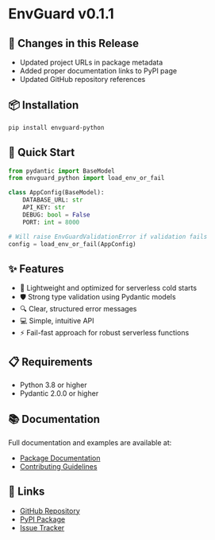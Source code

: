 # EnvGuard v0.1.1

## 🔄 Changes in this Release
- Updated project URLs in package metadata
- Added proper documentation links to PyPI page
- Updated GitHub repository references

## 📦 Installation

```bash
pip install envguard-python
```

## 🚀 Quick Start

```python
from pydantic import BaseModel
from envguard_python import load_env_or_fail

class AppConfig(BaseModel):
    DATABASE_URL: str
    API_KEY: str
    DEBUG: bool = False
    PORT: int = 8000

# Will raise EnvGuardValidationError if validation fails
config = load_env_or_fail(AppConfig)
```

## ✨ Features

- 🚀 Lightweight and optimized for serverless cold starts
- 🛡️ Strong type validation using Pydantic models
- 🔍 Clear, structured error messages
- 💻 Simple, intuitive API
- ⚡ Fail-fast approach for robust serverless functions

## 📋 Requirements
- Python 3.8 or higher
- Pydantic 2.0.0 or higher

## 📚 Documentation
Full documentation and examples are available at:
- [Package Documentation](https://github.com/cschanhniem/EnvGuard/tree/main/packages/envguard-python#readme)
- [Contributing Guidelines](https://github.com/cschanhniem/EnvGuard/blob/main/CONTRIBUTING.md)

## 🔗 Links
- [GitHub Repository](https://github.com/cschanhniem/EnvGuard)
- [PyPI Package](https://pypi.org/project/envguard-python/)
- [Issue Tracker](https://github.com/cschanhniem/EnvGuard/issues)
